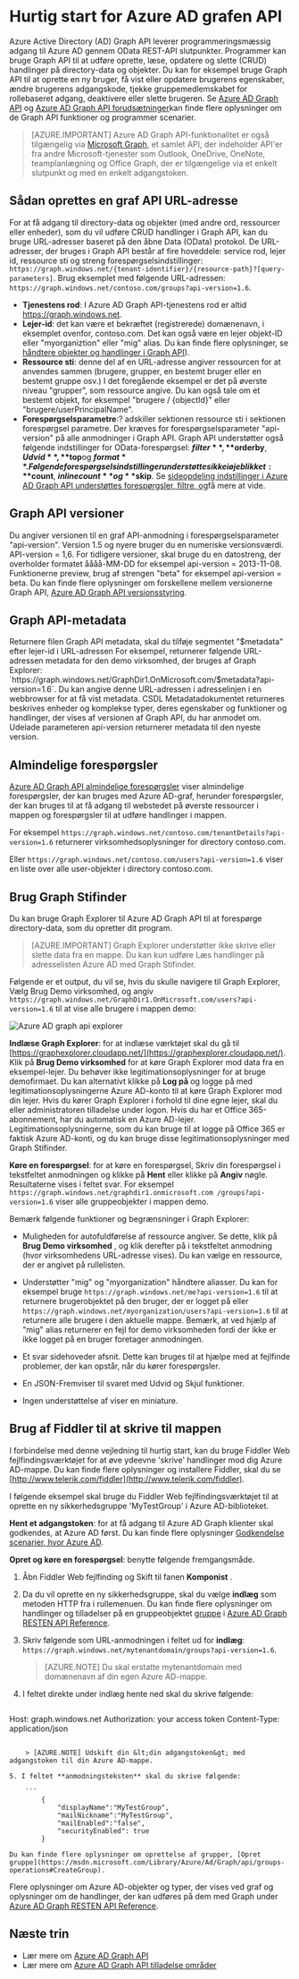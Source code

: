 <properties
   pageTitle="Hurtig start for Azure AD grafen API | Microsoft Aure"
   description="Azure Active Directory Graph API leverer programmeringsmæssig adgang til Azure AD gennem OData REST-API slutpunkter. Programmer kan bruge Graph API til at udføre oprette, læse, opdatere og slette (CRUD) handlinger på directory-data og objekter."
   services="active-directory"
   documentationCenter="n/a"
   authors="PatAltimore"
   manager="mbaldwin"
   editor=""
   tags=""/>


   <tags
      ms.service="active-directory"
      ms.devlang="na"
      ms.topic="article"
      ms.tgt_pltfrm="na"
      ms.workload="identity"
      ms.date="09/16/2016"
      ms.author="patricka"/>

# <a name="quickstart-for-the-azure-ad-graph-api"></a>Hurtig start for Azure AD grafen API

Azure Active Directory (AD) Graph API leverer programmeringsmæssig adgang til Azure AD gennem OData REST-API slutpunkter. Programmer kan bruge Graph API til at udføre oprette, læse, opdatere og slette (CRUD) handlinger på directory-data og objekter. Du kan for eksempel bruge Graph API til at oprette en ny bruger, få vist eller opdatere brugerens egenskaber, ændre brugerens adgangskode, tjekke gruppemedlemskabet for rollebaseret adgang, deaktivere eller slette brugeren. Se [Azure AD Graph API](https://msdn.microsoft.com/Library/Azure/Ad/Graph/api/api-catalog) og [Azure AD Graph API forudsætninger](https://msdn.microsoft.com/library/hh974476.aspx)kan finde flere oplysninger om de Graph API funktioner og programmer scenarier. 

> [AZURE.IMPORTANT] Azure AD Graph API-funktionalitet er også tilgængelig via [Microsoft Graph](https://graph.microsoft.io/), et samlet API, der indeholder API'er fra andre Microsoft-tjenester som Outlook, OneDrive, OneNote, teamplanlægning og Office Graph, der er tilgængelige via et enkelt slutpunkt og med en enkelt adgangstoken.

## <a name="how-to-construct-a-graph-api-url"></a>Sådan oprettes en graf API URL-adresse

For at få adgang til directory-data og objekter (med andre ord, ressourcer eller enheder), som du vil udføre CRUD handlinger i Graph API, kan du bruge URL-adresser baseret på den åbne Data (OData) protokol. De URL-adresser, der bruges i Graph API består af fire hoveddele: service rod, lejer id, ressource sti og streng forespørgselsindstillinger: `https://graph.windows.net/{tenant-identifier}/{resource-path}?[query-parameters]`. Brug eksemplet med følgende URL-adressen: `https://graph.windows.net/contoso.com/groups?api-version=1.6`.

- **Tjenestens rod**: I Azure AD Graph API-tjenestens rod er altid https://graph.windows.net.
- **Lejer-id**: det kan være et bekræftet (registrerede) domænenavn, i eksemplet ovenfor, contoso.com. Det kan også være en lejer objekt-ID eller "myorganiztion" eller "mig" alias. Du kan finde flere oplysninger, se [håndtere objekter og handlinger i Graph API](https://msdn.microsoft.com/Library/Azure/Ad/Graph/howto/azure-ad-graph-api-operations-overview)).
- **Ressource sti**: denne del af en URL-adresse angiver ressourcen for at anvendes sammen (brugere, grupper, en bestemt bruger eller en bestemt gruppe osv.) I det foregående eksempel er det på øverste niveau "grupper", som ressource angive. Du kan også tale om et bestemt objekt, for eksempel "brugere / {objectId}" eller "brugere/userPrincipalName".
- **Forespørgselsparametre**:? adskiller sektionen ressource sti i sektionen forespørgsel parametre. Der kræves for forespørgselsparameter "api-version" på alle anmodninger i Graph API. Graph API understøtter også følgende indstillinger for OData-forespørgsel: **$filter**, **$orderby**, **$Udvid**, **$top**og **$format**. Følgende forespørgselsindstillinger understøttes ikke i øjeblikket: **$count**, **$inlinecount**og **$skip**. Se [sideopdeling indstillinger i Azure AD Graph API understøttes forespørgsler, filtre, og](https://msdn.microsoft.com/Library/Azure/Ad/Graph/howto/azure-ad-graph-api-supported-queries-filters-and-paging-options)få mere at vide.

## <a name="graph-api-versions"></a>Graph API versioner

Du angiver versionen til en graf API-anmodning i forespørgselsparameter "api-version". Version 1.5 og nyere bruger du en numeriske versionsværdi. API-version = 1,6. For tidligere versioner, skal bruge du en datostreng, der overholder formatet åååå-MM-DD for eksempel api-version = 2013-11-08. Funktionerne preview, brug af strengen "beta" for eksempel api-version = beta. Du kan finde flere oplysninger om forskellene mellem versionerne Graph API, [Azure AD Graph API versionsstyring](https://msdn.microsoft.com/Library/Azure/Ad/Graph/howto/azure-ad-graph-api-versioning).

## <a name="graph-api-metadata"></a>Graph API-metadata

Returnere filen Graph API metadata, skal du tilføje segmentet "$metadata" efter lejer-id i URL-adressen For eksempel, returnerer følgende URL-adressen metadata for den demo virksomhed, der bruges af Graph Explorer: `https://graph.windows.net/GraphDir1.OnMicrosoft.com/$metadata?api-version=1.6`. Du kan angive denne URL-adressen i adresselinjen i en webbrowser for at få vist metadata. CSDL Metadatadokumentet returneres beskrives enheder og komplekse typer, deres egenskaber og funktioner og handlinger, der vises af versionen af Graph API, du har anmodet om. Udelade parameteren api-version returnerer metadata til den nyeste version.

## <a name="common-queries"></a>Almindelige forespørgsler

[Azure AD Graph API almindelige forespørgsler](https://msdn.microsoft.com/Library/Azure/Ad/Graph/howto/azure-ad-graph-api-supported-queries-filters-and-paging-options#CommonQueries) viser almindelige forespørgsler, der kan bruges med Azure AD-graf, herunder forespørgsler, der kan bruges til at få adgang til webstedet på øverste ressourcer i mappen og forespørgsler til at udføre handlinger i mappen.

For eksempel `https://graph.windows.net/contoso.com/tenantDetails?api-version=1.6` returnerer virksomhedsoplysninger for directory contoso.com.

Eller `https://graph.windows.net/contoso.com/users?api-version=1.6` viser en liste over alle user-objekter i directory contoso.com.

## <a name="using-the-graph-explorer"></a>Brug Graph Stifinder

Du kan bruge Graph Explorer til Azure AD Graph API til at forespørge directory-data, som du opretter dit program.

> [AZURE.IMPORTANT] Graph Explorer understøtter ikke skrive eller slette data fra en mappe. Du kan kun udføre Læs handlinger på adresselisten Azure AD med Graph Stifinder.

Følgende er et output, du vil se, hvis du skulle navigere til Graph Explorer, Vælg Brug Demo virksomhed, og angiv `https://graph.windows.net/GraphDir1.OnMicrosoft.com/users?api-version=1.6` til at vise alle brugere i mappen demo:

![Azure AD graph api explorer](./media/active-directory-graph-api-quickstart/graph_explorer.png)

**Indlæse Graph Explorer**: for at indlæse værktøjet skal du gå til [https://graphexplorer.cloudapp.net/](https://graphexplorer.cloudapp.net/). Klik på **Brug Demo virksomhed** for at køre Graph Explorer mod data fra en eksempel-lejer. Du behøver ikke legitimationsoplysninger for at bruge demofirmaet. Du kan alternativt klikke på **Log på** og logge på med legitimationsoplysningerne Azure AD-konto til at køre Graph Explorer mod din lejer. Hvis du kører Graph Explorer i forhold til dine egne lejer, skal du eller administratoren tilladelse under logon. Hvis du har et Office 365-abonnement, har du automatisk en Azure AD-lejer. Legitimationsoplysningerne, som du kan bruge til at logge på Office 365 er faktisk Azure AD-konti, og du kan bruge disse legitimationsoplysninger med Graph Stifinder.

**Køre en forespørgsel**: for at køre en forespørgsel, Skriv din forespørgsel i tekstfeltet anmodningen og klikke på **Hent** eller klikke på **Angiv** nøgle. Resultaterne vises i feltet svar. For eksempel `https://graph.windows.net/graphdir1.onmicrosoft.com /groups?api-version=1.6` viser alle gruppeobjekter i mappen demo.

Bemærk følgende funktioner og begrænsninger i Graph Explorer:
- Muligheden for autofuldførelse af ressource angiver. Se dette, klik på **Brug Demo virksomhed** , og klik derefter på i tekstfeltet anmodning (hvor virksomhedens URL-adresse vises). Du kan vælge en ressource, der er angivet på rullelisten.

- Understøtter "mig" og "myorganization" håndtere aliasser. Du kan for eksempel bruge `https://graph.windows.net/me?api-version=1.6` til at returnere brugerobjektet på den bruger, der er logget på eller `https://graph.windows.net/myorganization/users?api-version=1.6` til at returnere alle brugere i den aktuelle mappe. Bemærk, at ved hjælp af "mig" alias returnerer en fejl for demo virksomheden fordi der ikke er ikke logget på en bruger foretager anmodningen.

- Et svar sidehoveder afsnit. Dette kan bruges til at hjælpe med at fejlfinde problemer, der kan opstår, når du kører forespørgsler.

- En JSON-Fremviser til svaret med Udvid og Skjul funktioner.

- Ingen understøttelse af viser en miniature.

## <a name="using-fiddler-to-write-to-the-directory"></a>Brug af Fiddler til at skrive til mappen

I forbindelse med denne vejledning til hurtig start, kan du bruge Fiddler Web fejlfindingsværktøjet for at øve ydeevne 'skrive' handlinger mod dig Azure AD-mappe. Du kan finde flere oplysninger og installere Fiddler, skal du se [http://www.telerik.com/fiddler](http://www.telerik.com/fiddler).

I følgende eksempel skal bruge du Fiddler Web fejlfindingsværktøjet til at oprette en ny sikkerhedsgruppe 'MyTestGroup' i Azure AD-biblioteket.

**Hent et adgangstoken**: for at få adgang til Azure AD Graph klienter skal godkendes, at Azure AD først. Du kan finde flere oplysninger [Godkendelse scenarier, hvor Azure AD](active-directory-authentication-scenarios.md).

**Opret og køre en forespørgsel**: benytte følgende fremgangsmåde.

1. Åbn Fiddler Web fejlfinding og Skift til fanen **Komponist** .
2. Da du vil oprette en ny sikkerhedsgruppe, skal du vælge **indlæg** som metoden HTTP fra i rullemenuen. Du kan finde flere oplysninger om handlinger og tilladelser på en gruppeobjektet [gruppe](https://msdn.microsoft.com/Library/Azure/Ad/Graph/api/entity-and-complex-type-reference#GroupEntity) i [Azure AD Graph RESTEN API Reference](https://msdn.microsoft.com/Library/Azure/Ad/Graph/api/api-catalog).
3. Skriv følgende som URL-anmodningen i feltet ud for **indlæg**: `https://graph.windows.net/mytenantdomain/groups?api-version=1.6`.

    > [AZURE.NOTE] Du skal erstatte mytenantdomain med domænenavn af din egen Azure AD-mappe.

4. I feltet direkte under indlæg hente ned skal du skrive følgende:

    ```
Host: graph.windows.net
Authorization: your access token
Content-Type: application/json
```

    > [AZURE.NOTE] Udskift din &lt;din adgangstoken&gt; med adgangstoken til din Azure AD-mappe.

5. I feltet **anmodningsteksten** skal du skrive følgende:

    ```
        {
            "displayName":"MyTestGroup",
            "mailNickname":"MyTestGroup",
            "mailEnabled":"false",
            "securityEnabled": true
        }
```

    Du kan finde flere oplysninger om oprettelse af grupper, [Opret gruppe](https://msdn.microsoft.com/Library/Azure/Ad/Graph/api/groups-operations#CreateGroup).

Flere oplysninger om Azure AD-objekter og typer, der vises ved graf og oplysninger om de handlinger, der kan udføres på dem med Graph under [Azure AD Graph RESTEN API Reference](https://msdn.microsoft.com/Library/Azure/Ad/Graph/api/api-catalog).

## <a name="next-steps"></a>Næste trin

- Lær mere om [Azure AD Graph API](https://msdn.microsoft.com/Library/Azure/Ad/Graph/api/api-catalog)
- Lær mere om [Azure AD Graph API tilladelse områder](https://msdn.microsoft.com/Library/Azure/Ad/Graph/howto/azure-ad-graph-api-permission-scopes)
